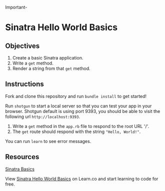 Important-
# Sinatra Hello World Basics

## Objectives

1. Create a basic Sinatra application.
2. Write a `get` method.
3. Render a string from that `get` method.

## Instructions

Fork and clone this repository and run `bundle install` to get started!

Run `shotgun` to start a local server so that you can test your app in your browser. Shotgun default is using port 9393, you should be able to visit the following url `http://localhost:9393`.

1. Write a `get` method in the `app.rb` file to respond to the root URL '/'.
2. The `get` route should respond with the string `"Hello, World!"`.

You can run `learn` to see error messages.

## Resources

[Sinatra Basics](https://github.com/learn-co-curriculum/sinatra-basics)

<p data-visibility='hidden'>View <a href='https://learn.co/lessons/sinatra-hello-world-basics' title='Sinatra Hello World Basics'>Sinatra Hello World Basics</a> on Learn.co and start learning to code for free.</p>
